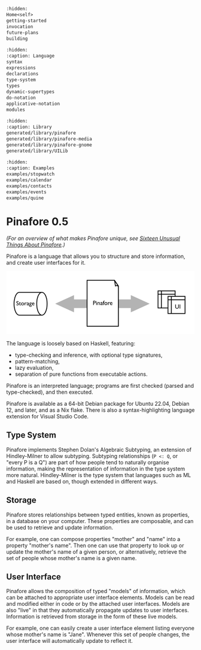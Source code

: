 ```{toctree}
:hidden:
Home<self>
getting-started
invocation
future-plans
building
```
```{toctree}
:hidden:
:caption: Language
syntax
expressions
declarations
type-system
types
dynamic-supertypes
do-notation
applicative-notation
modules
```
```{toctree}
:hidden:
:caption: Library
generated/library/pinafore
generated/library/pinafore-media
generated/library/pinafore-gnome
generated/library/UILib
```
```{toctree}
:hidden:
:caption: Examples
examples/stopwatch
examples/calendar
examples/contacts
examples/events
examples/quine
```
# Pinafore 0.5

*(For an overview of what makes Pinafore unique, see [Sixteen Unusual Things About Pinafore](https://semantic.org/post/sixteen-unusual-things-about-pinafore/).)*

Pinafore is a language that allows you to structure and store information, and create user interfaces for it.

![Information](img/information.png)

The language is loosely based on Haskell, featuring:

* type-checking and inference, with optional type signatures,
* pattern-matching,
* lazy evaluation,
* separation of pure functions from executable actions.

Pinafore is an interpreted language; programs are first checked (parsed and type-checked), and then executed.

Pinafore is available as a 64-bit Debian package for Ubuntu 22.04, Debian 12, and later, and as a Nix flake.
There is also a syntax-highlighting language extension for Visual Studio Code.

## Type System

Pinafore implements Stephen Dolan's Algebraic Subtyping, an extension of Hindley-Milner to allow subtyping.
Subtyping relationships (`P <: Q`, or "every P is a Q") are part of how people tend to naturally organise information,
making the representation of information in the type system more natural.
Hindley-Milner is the type system that languages such as ML and Haskell are based on, though extended in different ways.

## Storage

Pinafore stores relationships between typed entities, known as properties, in a database on your computer.
These properties are composable, and can be used to retrieve and update information.

For example, one can compose properties "mother" and "name" into a property "mother's name".
Then one can use that property to look up or update the mother's name of a given person,
or alternatively, retrieve the set of people whose mother's name is a given name.

## User Interface

Pinafore allows the composition of typed "models" of information, which can be attached to appropriate user interface elements.
Models can be read and modified either in code or by the attached user interfaces.
Models are also "live" in that they automatically propagate updates to user interfaces.
Information is retrieved from storage in the form of these live models.

For example, one can easily create a user interface element listing everyone whose mother's name is "Jane".
Whenever this set of people changes, the user interface will automatically update to reflect it.
